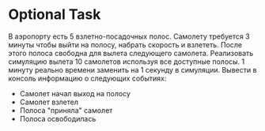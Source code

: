 # Optional Task
В аэропорту есть 5 взлетно-посадочных полос. Самолету требуется 3 минуты чтобы выйти на полосу, набрать скорость и взлететь. После этого полоса свободна для вылета следующего самолета. Реализовать симуляцию вылета 10 самолетов используя все доступные полосы. 1 минуту реально времени заменить на 1 секунду в симуляции. Вывести в консоль информацию о следующих событиях:

- Самолет начал выход на полосу
- Самолет взлетел
- Полоса "приняла" самолет
- Полоса освободилась